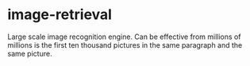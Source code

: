 # image-retrieval
Large scale image recognition engine. Can be effective from millions of millions is the first ten thousand pictures in the same paragraph and the same picture.
